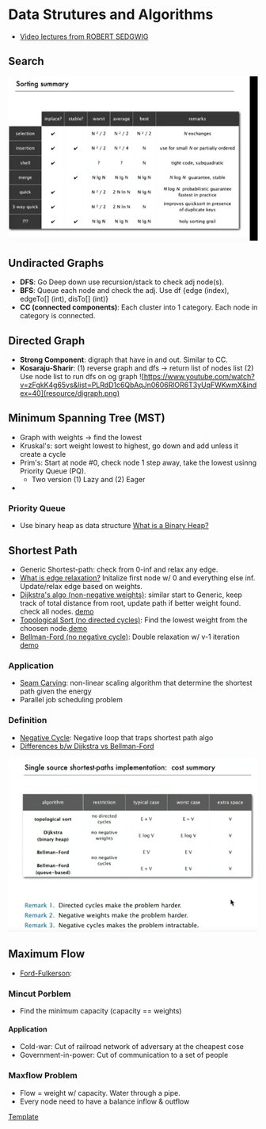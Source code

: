 # Data Strutures and Algorithms
-  <a href="https://www.youtube.com/playlist?list=PLRdD1c6QbAqJn0606RlOR6T3yUqFWKwmX ">Video lectures from ROBERT SEDGWIG</a>

## Search
![search summary](resource/search_summary.png)

## Undiracted Graphs
- **DFS**: Go Deep down use recursion/stack to check adj node(s). 
- **BFS**: Queue each node and check the adj. Use df {edge (index), edgeTo[] (int), disTo[] (int)}
- **CC (connected components)**: Each cluster into 1 category. Each node in category is connected.

## Directed Graph
- **Strong Component**: digraph that have in and out. Similar to CC.
- **Kosaraju-Sharir**: (1) reverse graph and dfs -> return list of nodes list (2) Use node list to run dfs on og graph
![https://www.youtube.com/watch?v=zFgkK4g65ys&list=PLRdD1c6QbAqJn0606RlOR6T3yUqFWKwmX&index=40](resource/digraph.png)

## Minimum Spanning Tree (MST)
- Graph with weights -> find the lowest
- Kruskal's: sort weight lowest to highest, go down and add unless it create a cycle
- Prim's: Start at node #0, check node 1 step away, take the lowest usinng Priority Queue (PQ). 
  - Two version (1) Lazy and (2) Eager
- 
### Priority Queue
- Use binary heap as data structure  <a href="https://www.youtube.com/watch?v=AE5I0xACpZs">What is a Binary Heap?</a>

## Shortest Path
- Generic Shortest-path: check from 0-inf and relax any edge.
- <a href="https://youtu.be/_lHSawdgXpI?t=31">What is edge relaxation?</a> Initalize first node w/ 0 and everything else inf. Update/relax edge based on weights.
- <a href="https://youtu.be/_lHSawdgXpI">Dijkstra's algo (non-negative weights)</a>: similar start to Generic, keep track of total distance from root, update path if better weight found. check all nodes. <a href="https://youtu.be/uzHJXbToiIU?list=PLRdD1c6QbAqJn0606RlOR6T3yUqFWKwmX&t=127">demo</a>
- <a href="test">Topological Sort (no directed cycles)</a>: Find the lowest weight from the choosen node.<a href="https://youtu.be/Qp9zy9qMJzE?list=PLRdD1c6QbAqJn0606RlOR6T3yUqFWKwmX&t=42">demo</a>
- <a href="https://www.youtube.com/watch?v=obWXjtg0L64">Bellman-Ford (no negative cycle)</a>: Double relaxation w/ v-1 iteration <a href="https://youtu.be/A54rUI6CPSs?list=PLRdD1c6QbAqJn0606RlOR6T3yUqFWKwmX&t=406">demo</a>

### Application
- <a href="https://youtu.be/_lHSawdgXpI?t=31">Seam Carving</a>: non-linear scaling algorithm that determine the shortest path given the energy
- Parallel job scheduling problem

### Definition
- <a href="https://youtu.be/A54rUI6CPSs?list=PLRdD1c6QbAqJn0606RlOR6T3yUqFWKwmX&t=182">Negative Cycle</a>: Negative loop that traps shortest path algo
- <a href="https://www.youtube.com/watch?v=9PHkk0UavIM">Differences b/w Dijkstra vs Bellman-Ford</a>

![Shortest path summary](resource/shortest_path.png)

## Maximum Flow
- <a href="https://www.youtube.com/watch?v=Tl90tNtKvxs">Ford-Fulkerson</a>:  

### Mincut Porblem
- Find the minimum capacity (capacity == weights)

#### Application
- Cold-war: Cut of railroad network of adversary at the cheapest cose
- Government-in-power: Cut of communication to a set of people

### Maxflow Problem
- Flow = weight w/ capacity. Water through a pipe. 
- Every node need to have a balance inflow & outflow




<a href="link">Template</a>







